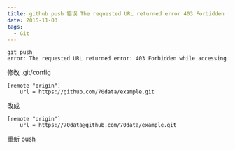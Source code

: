 ```yaml
---
title: github push 错误 The requested URL returned error 403 Forbidden while accessing
date: 2015-11-03
tags: 
  - Git
---
```


```
git push  
error: The requested URL returned error: 403 Forbidden while accessing
```

<!--more-->

修改 .git/config

```
[remote "origin"]
    url = https://github.com/70data/example.git
```

改成

```
[remote "origin"]
    url = https://70data@github.com/70data/example.git
```

重新 push
